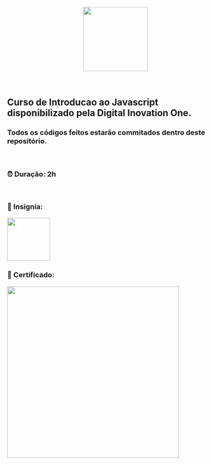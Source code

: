 <p align="center">
<img src="https://hermes.digitalinnovation.one/courses/cover/81d76cda-c615-41d7-84c4-c0437c7b545a_cover.png" height="150" >
</p><br>
<p align="center">
<h2> Curso de Introducao ao Javascript disponibilizado pela Digital Inovation One.</h2>
<h3> Todos os códigos feitos estarão commitados dentro deste repositório.</h3>
<br>
<h3> ⏰ Duração: 2h</h3><br>
<h3> 🏅 Insignia: </h3>
<img src="https://hermes.digitalinnovation.one/courses/badge/81d76cda-c615-41d7-84c4-c0437c7b545a.png" height="100"><br>
<h3> 🧾 Certificado: </h3>
<a href="https://www.dio.me/certificate/80DC8CB0/share" target="_blank"><img src="https://hermes.digitalinnovation.one/certificates/cover/80DC8CB0.jpg" height="400"></a>

</p>
